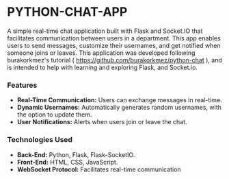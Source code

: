 ﻿# PYTHON-CHAT-APP
 
A simple real-time chat application built with Flask and Socket.IO that facilitates communication between users in a department. This app enables users to send messages, customize their usernames, and get notified when someone joins or leaves. This application was developed following burakorkmez's tutorial ( https://github.com/burakorkmez/python-chat ), and is intended to help with learning and exploring Flask, and Socket.io. 

### Features
- **Real-Time Communication:** Users can exchange messages in real-time.
- **Dynamic Usernames:** Automatically generates random usernames, with the option to update them.
- **User Notifications:** Alerts when users join or leave the chat.

### Technologies Used
- **Back-End:** Python, Flask, Flask-SocketIO.
- **Front-End:** HTML, CSS, JavaScript.
- **WebSocket Protocol:** Facilitates real-time communication
 
